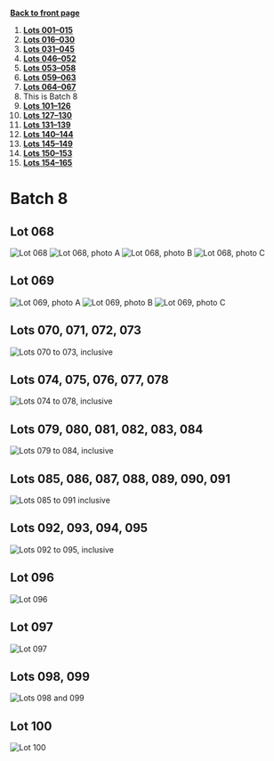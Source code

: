[**Back to front page**](/README.md)
1.  [**Lots 001&ndash;015**](./Batch-01.md)
2.  [**Lots 016&ndash;030**](./Batch-02.md)
3.  [**Lots 031&ndash;045**](./Batch-03.md)
4.  [**Lots 046&ndash;052**](./Batch-04.md)
5.  [**Lots 053&ndash;058**](./Batch-05.md)
6.  [**Lots 059&ndash;063**](./Batch-06.md)
7.  [**Lots 064&ndash;067**](./Batch-07.md)
8.  This is Batch 8
9.  [**Lots 101&ndash;126**](./Batch-09.md)
10. [**Lots 127&ndash;130**](./Batch-10.md)
11. [**Lots 131&ndash;139**](./Batch-11.md)
12. [**Lots 140&ndash;144**](./Batch-12.md)
13. [**Lots 145&ndash;149**](./Batch-13.md)
14. [**Lots 150&ndash;153**](./Batch-14.md)
15. [**Lots 154&ndash;165**](./Batch-15.md)

# Batch 8
<section>
    <h2>Lot 068</h2>
    <img src="../pic/train-068.jpg" alt="Lot 068">
    <img src="../pic/train-068a.jpg" alt="Lot 068, photo A">
    <img src="../pic/train-068b.jpg" alt="Lot 068, photo B">
    <img src="../pic/train-068c.jpg" alt="Lot 068, photo C">
</section>
<section>
    <h2>Lot 069</h2>
    <img src="../pic/train-069a.jpg" alt="Lot 069, photo A">
    <img src="../pic/train-069b.jpg" alt="Lot 069, photo B">
    <img src="../pic/train-069c.jpg" alt="Lot 069, photo C">
</section>
<section>
    <h2>Lots 070, 071, 072, 073</h2>
    <img src="../pic/train-070-071-072-073.jpg" alt="Lots 070 to 073, inclusive">
</section>
<section>
    <h2>Lots 074, 075, 076, 077, 078</h2>
    <img src="../pic/train-074-075-076-077-078.jpg" alt="Lots 074 to 078, inclusive">
</section>
<section>
    <h2>Lots 079, 080, 081, 082, 083, 084</h2>
    <img src="../pic/train-079-080-081-082-083-084.jpg" alt="Lots 079 to 084, inclusive">
</section>
<section>
    <h2>Lots 085, 086, 087, 088, 089, 090, 091</h2>
    <img src="../pic/train-085-086-087-088-089-090-091.jpg" alt="Lots 085 to 091 inclusive">
</section>
<section>
    <h2>Lots 092, 093, 094, 095</h2>
    <img src="../pic/train-092-093-094-095.jpg" alt="Lots 092 to 095, inclusive">
</section>
<section>
    <h2>Lot 096</h2>
    <img src="../pic/train-096.jpg" alt="Lot 096">
</section>
<section>
    <h2>Lot 097</h2>
    <img src="../pic/train-097.jpg" alt="Lot 097">
</section>
<section>
    <h2>Lots 098, 099</h2>
    <img src="../pic/train-098-099.jpg" alt="Lots 098 and 099">
</section>
<section>
    <h2>Lot 100</h2>
    <img src="../pic/train-100.jpg" alt="Lot 100">
</section>